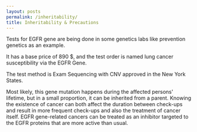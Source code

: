 ```yaml
---
layout: posts
permalink: /inheritability/
title: Inheritability & Precautions
---
```


Tests for EGFR gene are being done in some genetics labs like prevention genetics as an example. 

It has a base price of 890 $, and the test order is named lung cancer susceptibility via the EGFR Gene. 

The test method is Exam Sequencing with CNV approved in the New York States. 

Most likely, this gene mutation happens during the affected persons' lifetime, but in a small proportion, it can be inherited from a parent. Knowing the existence of cancer can both affect the duration between check-ups and result in more frequent check-ups and also the treatment of cancer itself. EGFR gene-related cancers can be treated as an inhibitor targeted to the EGFR proteins that are more active than usual.
